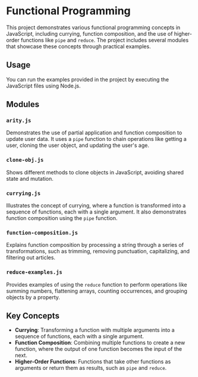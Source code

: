# Functional Programming

This project demonstrates various functional programming concepts in JavaScript, including currying, function composition, and the use of higher-order functions like `pipe` and `reduce`. The project includes several modules that showcase these concepts through practical examples.


## Usage

You can run the examples provided in the project by executing the JavaScript files using Node.js.


## Modules

### `arity.js`

Demonstrates the use of partial application and function composition to update user data. It uses a `pipe` function to chain operations like getting a user, cloning the user object, and updating the user's age.

### `clone-obj.js`

Shows different methods to clone objects in JavaScript, avoiding shared state and mutation.

### `currying.js`

Illustrates the concept of currying, where a function is transformed into a sequence of functions, each with a single argument. It also demonstrates function composition using the `pipe` function.

### `function-composition.js`

Explains function composition by processing a string through a series of transformations, such as trimming, removing punctuation, capitalizing, and filtering out articles.

### `reduce-examples.js`

Provides examples of using the `reduce` function to perform operations like summing numbers, flattening arrays, counting occurrences, and grouping objects by a property.

## Key Concepts

- **Currying**: Transforming a function with multiple arguments into a sequence of functions, each with a single argument.
- **Function Composition**: Combining multiple functions to create a new function, where the output of one function becomes the input of the next.
- **Higher-Order Functions**: Functions that take other functions as arguments or return them as results, such as `pipe` and `reduce`.
